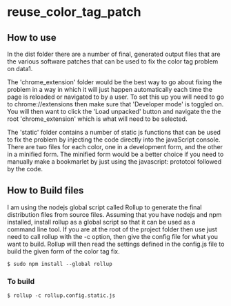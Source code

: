 # reuse_color_tag_patch



## How to use

In the dist folder there are a number of final, generated output files that are the various software patches that can be used to fix the color tag problem on data1. 

The 'chrome\_extension' folder would be the best way to go about fixing the problem in a way in which it will just happen automatically each time the page is reloaded or navigated to by a user. To set this up you will need to go to chrome://extensions then make sure that 'Developer mode' is toggled on. You will then want to click the 'Load unpacked' button and navigate the the root 'chrome\_extension' which is what will need to be selected.

The 'static' folder contains a number of static js functions that can be used to fix the problem by injecting the code directly into the javaScript console. There are two files for each color, one in a development form, and the other in a minified form. The minified form would be a better choice if you need to manually make a bookmarlet by just using the javascript: prototcol followed by the code. 

## How to Build files

I am using the nodejs global script called Rollup to generate the final distribution files from source files. Assuming that you have nodejs and npm installed, install rollup as a global script so that it can be used as a command line tool. If you are at the root of the project folder then use just need to call rollup with the -c option, then give the config file for what you want to build. Rollup will then read the settings defined in the config.js file to build the given form of the color tag fix.

```
$ sudo npm install --global rollup
```

### To build 

```
$ rollup -c rollup.config.static.js
```
